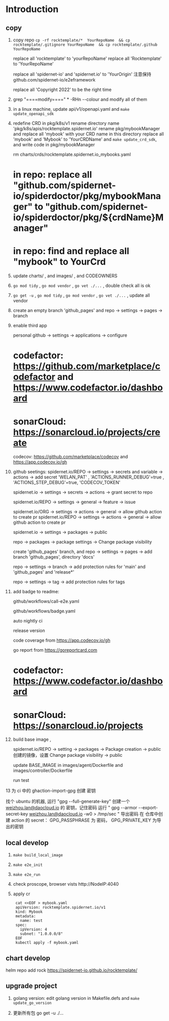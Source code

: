 # Introduction

## copy

1. copy repo `cp -rf rocktemplate/*  YourRepoName  && cp rocktemplate/.gitignore YourRepoName  && cp rocktemplate/.github  YourRepoName `

   replace all 'rocktemplate' to 'yourRepoName'
   replace all 'Rocktemplate' to 'YourRepoName'

   replace all 'spidernet-io' and 'spidernet.io' to 'YourOrigin'
            注意保持 github.com/spidernet-io/e2eframework

   replace all 'Copyright 2022' to be the right time

2. grep "====modify====" * -RHn --colour  and modify all of them

3. in a linux machine, update api/v1/openapi.yaml and `make update_openapi_sdk`

4. redefine CRD in pkg/k8s/v1
    rename directory name 'pkg/k8s/apis/rocktemplate.spidernet.io'
    rename pkg/mybookManager and replace all 'mybook' with your CRD name in this directory
    replace all 'mybook' and 'Mybook' to 'YourCRDName'
    and `make update_crd_sdk`, and write code in pkg/mybookManager

    rm charts/crds/rocktemplate.spidernet.io_mybooks.yaml 

    # in repo: replace all "github.com/spidernet-io/spiderdoctor/pkg/mybookManager" to "github.com/spidernet-io/spiderdoctor/pkg/${crdName}Manager"
    # in repo: find and replace all "mybook" to YourCrd

5. update charts/ , and images/ , and CODEOWNERS

6. `go mod tidy` , `go mod vendor` , `go vet ./...` , double check all is ok

7. `go get -u` , `go mod tidy` , `go mod vendor` , `go vet ./...`  , update all vendor

8. create an empty branch 'github_pages' and  repo -> settings -> pages -> branch

9. enable third app

   personal github -> settings -> applications -> configure

   # codefactor: https://github.com/marketplace/codefactor and https://www.codefactor.io/dashboard

   # sonarCloud: https://sonarcloud.io/projects/create

   codecov: https://github.com/marketplace/codecov  and https://app.codecov.io/gh

10. github seetings:
      spidernet.io/REPO  -> settings -> secrets and variable -> actions -> add secret 'WELAN_PAT' , 'ACTIONS_RUNNER_DEBUG'=true , 'ACTIONS_STEP_DEBUG'=true, 'CODECOV_TOKEN'

      spidernet.io  -> settings -> secrets -> actions -> grant secret to repo

      spidernet.io/REPO  -> settings -> general -> feature -> issue

      spidernet.io/ORG  -> settings -> actions -> general -> allow github action to create pr
      spidernet.io/REPO  -> settings -> actions -> general -> allow github action to create pr

      spidernet.io  -> settings -> packages -> public 

      repo -> packages -> package settings -> Change package visibility

      create 'github_pages' branch, and repo -> settings -> pages -> add branch 'github_pages', directory 'docs'

      repo -> settings -> branch -> add protection rules for 'main' and 'github_pages' and 'release*'

      repo -> settings -> tag -> add protection rules for tags

11. add badge to readme:

    github/workflows/call-e2e.yaml

    github/workflows/badge.yaml

    auto nightly ci

    release version

    code coverage from https://app.codecov.io/gh

    go report from https://goreportcard.com

    # codefactor: https://www.codefactor.io/dashboard

    # sonarCloud: https://sonarcloud.io/projects

12. build base image , 

    spidernet.io/REPO -> setting -> packages -> Package creation -> public
    创建的镜像，设置 Change package visibility -> public

    update BASE_IMAGE in images/agent/Dockerfile and images/controller/Dockerfile
    
    run test

13  为 ci 中的 ghaction-import-gpg 创建 密钥

找个 ubuntu 的机器, 运行 "gpg --full-generate-key" 创建一个 weizhou.lan@daocloud.io 的 密钥，记住密码 
运行 " gpg --armor --export-secret-key weizhou.lan@daocloud.io -w0 > /tmp/sec " 导出密码
在 仓库中创建 action 的 secret：  GPG_PASSPHRASE  为 密码，  GPG_PRIVATE_KEY 为导出的密钥


## local develop

1. `make build_local_image`

2. `make e2e_init`

3. `make e2e_run`

4. check proscope, browser vists http://NodeIP:4040

5. apply cr

        cat <<EOF > mybook.yaml
        apiVersion: rocktemplate.spidernet.io/v1
        kind: Mybook
        metadata:
          name: test
        spec:
          ipVersion: 4
          subnet: "1.0.0.0/8"
        EOF
        kubectl apply -f mybook.yaml

## chart develop

helm repo add rock https://spidernet-io.github.io/rocktemplate/

## upgrade project 

1. golang version: edit golang version in Makefile.defs and `make update_go_version`

2. 更新所有包  go get -u ./...
